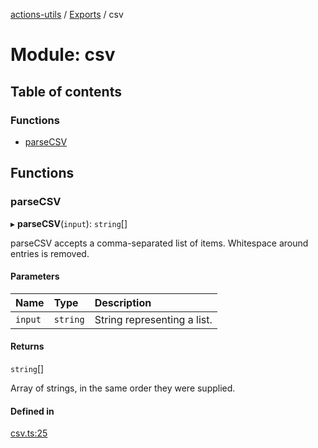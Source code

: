 [actions-utils](../README.md) / [Exports](../modules.md) / csv

# Module: csv

## Table of contents

### Functions

- [parseCSV](csv.md#parsecsv)

## Functions

### parseCSV

▸ **parseCSV**(`input`): `string`[]

parseCSV accepts a comma-separated list of items. Whitespace around entries
is removed.

#### Parameters

| Name | Type | Description |
| :------ | :------ | :------ |
| `input` | `string` | String representing a list. |

#### Returns

`string`[]

Array of strings, in the same order they were supplied.

#### Defined in

[csv.ts:25](https://github.com/google-github-actions/actions-utils/blob/main/src/csv.ts#L25)
